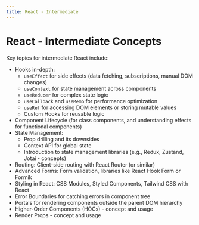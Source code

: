 ```yaml
---
title: React - Intermediate
---
```


# React - Intermediate Concepts

Key topics for intermediate React include:

- Hooks in-depth:
    - `useEffect` for side effects (data fetching, subscriptions, manual DOM changes)
    - `useContext` for state management across components
    - `useReducer` for complex state logic
    - `useCallback` and `useMemo` for performance optimization
    - `useRef` for accessing DOM elements or storing mutable values
    - Custom Hooks for reusable logic
- Component Lifecycle (for class components, and understanding effects for functional components)
- State Management:
    - Prop drilling and its downsides
    - Context API for global state
    - Introduction to state management libraries (e.g., Redux, Zustand, Jotai - concepts)
- Routing: Client-side routing with React Router (or similar)
- Advanced Forms: Form validation, libraries like React Hook Form or Formik
- Styling in React: CSS Modules, Styled Components, Tailwind CSS with React
- Error Boundaries for catching errors in component tree
- Portals for rendering components outside the parent DOM hierarchy
- Higher-Order Components (HOCs) - concept and usage
- Render Props - concept and usage

